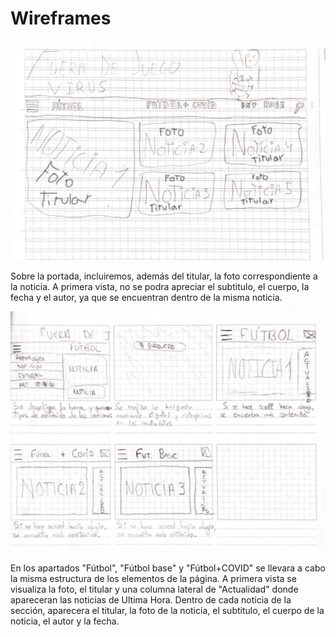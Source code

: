 # Wireframes

<!--
Recoged en este documento un listado con enlaces a los diferentes
wireframes que creéis para el proyecto web
-->

![La portada de Wireframe](Portada.png)

Sobre la portada, incluiremos, además del titular, la foto correspondiente a la noticia. A primera vista, no se podra apreciar el subtitulo, el cuerpo, la fecha y el autor, ya que se encuentran dentro de la misma noticia.

![Pagina de Wireframe](Pagina.png)

En los apartados "Fútbol", "Fútbol base" y "Fútbol+COVID" se llevara a cabo la misma estructura de los elementos de la página. A primera vista se visualiza la foto, el titular y una columna lateral de "Actualidad" donde apareceran las noticias de Ultima Hora. Dentro de cada noticia de la sección, aparecera el titular, la foto de la noticia, el subtitulo, el cuerpo de la noticia, el autor y la fecha.
